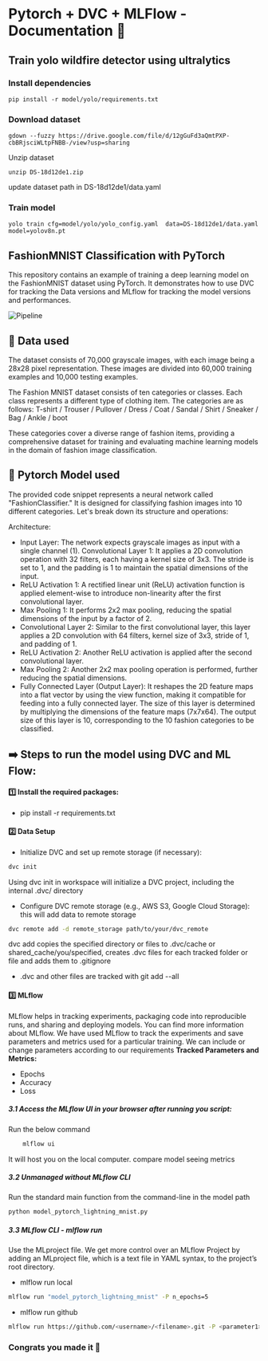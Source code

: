 # Pytorch + DVC + MLFlow - Documentation 🚀

## Train yolo wildfire detector using ultralytics

### Install dependencies

```shell
pip install -r model/yolo/requirements.txt
```

### Download dataset

```shell
gdown --fuzzy https://drive.google.com/file/d/12gGuFd3aQmtPXP-cbBRjsciWLtpFNBB-/view?usp=sharing
```

Unzip dataset

```shell
unzip DS-18d12de1.zip
```

update dataset path in DS-18d12de1/data.yaml

### Train model

```shell
yolo train cfg=model/yolo/yolo_config.yaml  data=DS-18d12de1/data.yaml model=yolov8n.pt  
```


## FashionMNIST Classification with PyTorch

This repository contains an example of training a deep learning model on the FashionMNIST dataset using PyTorch. It demonstrates how to use DVC for tracking the Data versions and MLflow for tracking the model versions and performances.

![Pipeline](https://i.postimg.cc/Y2WZj4qQ/Screenshot-2023-06-07-at-17-20-47.png)


## 💽 Data used

The dataset consists of 70,000 grayscale images, with each image being a 28x28 pixel representation. These images are divided into 60,000 training examples and 10,000 testing examples.

The Fashion MNIST dataset consists of ten categories or classes. Each class represents a different type of clothing item. The categories are as follows:
T-shirt / Trouser / Pullover / Dress / Coat / Sandal / Shirt / Sneaker / Bag / Ankle / boot

These categories cover a diverse range of fashion items, providing a comprehensive dataset for training and evaluating machine learning models in the domain of fashion image classification.

## 🤖 Pytorch Model used 

The provided code snippet represents a neural network called "FashionClassifier." It is designed for classifying fashion images into 10 different categories. Let's break down its structure and operations:

Architecture:

- Input Layer: The network expects grayscale images as input with a single channel (1).
Convolutional Layer 1: It applies a 2D convolution operation with 32 filters, each having a kernel size of 3x3. The stride is set to 1, and the padding is 1 to maintain the spatial dimensions of the input.
- ReLU Activation 1: A rectified linear unit (ReLU) activation function is applied element-wise to introduce non-linearity after the first convolutional layer.
- Max Pooling 1: It performs 2x2 max pooling, reducing the spatial dimensions of the input by a factor of 2.
- Convolutional Layer 2: Similar to the first convolutional layer, this layer applies a 2D convolution with 64 filters, kernel size of 3x3, stride of 1, and padding of 1.
- ReLU Activation 2: Another ReLU activation is applied after the second convolutional layer.
- Max Pooling 2: Another 2x2 max pooling operation is performed, further reducing the spatial dimensions.
- Fully Connected Layer (Output Layer): It reshapes the 2D feature maps into a flat vector by using the view function, making it compatible for feeding into a fully connected layer. The size of this layer is determined by multiplying the dimensions of the feature maps (7x7x64). The output size of this layer is 10, corresponding to the 10 fashion categories to be classified.


## ➡️ Steps to run the model using DVC and ML Flow: 

#### 1️⃣ Install the required packages:
- pip install -r requirements.txt

#### 2️⃣ Data Setup
- Initialize DVC and set up remote storage (if necessary):
 ```sh
dvc init
```
Using dvc init in workspace will initialize a DVC project, including the internal .dvc/ directory

- Configure DVC remote storage (e.g., AWS S3, Google Cloud Storage):
this will add data to remote storage
 ```sh
dvc remote add -d remote_storage path/to/your/dvc_remote
```
dvc add copies the specified directory or files to .dvc/cache or shared_cache/you/specified, creates .dvc files for each tracked folder or file and adds them to .gitignore
* .dvc and other files are tracked with git add --all



#### 3️⃣ MLflow
MLflow helps in tracking experiments, packaging code into reproducible runs, and sharing and deploying models. You can find more information about MLflow. We have used MLflow to track the experiments and save parameters and metrics used for a particular training. We can include or change parameters according to our requirements
**Tracked Parameters and Metrics:**
- Epochs
- Accuracy
- Loss

##### 3.1 Access the MLflow UI in your browser after running you script:
Run  the below command
```sh
    mlflow ui
```
It will host you on the local computer. compare model seeing metrics


##### 3️.2 Unmanaged without MLflow CLI
Run the standard main function from the command-line in the model path
 ```sh
python model_pytorch_lightning_mnist.py 
```

##### 3️.3 MLflow CLI - mlflow run
Use the MLproject file. We get more control over an MLflow Project by adding an MLproject file, which is a text file in YAML syntax, to the project’s root directory.

- mlflow run local
 ```sh
mlflow run "model_pytorch_lightning_mnist" -P n_epochs=5
```

- mlflow run github
 ```sh
mlflow run https://github.com/<username>/<filename>.git -P <parameter1>=<value>
```

### Congrats you made it 🎉
 
